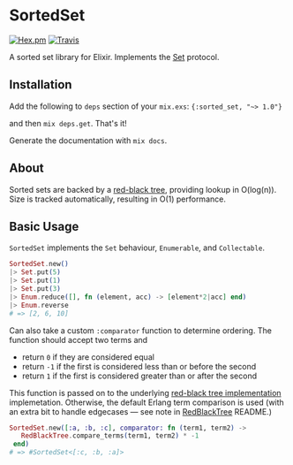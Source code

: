 # SortedSet
[![Hex.pm](https://img.shields.io/hexpm/v/sorted_set.svg)](https://hex.pm/packages/sorted_set) [![Travis](https://img.shields.io/travis/SenecaSystems/sorted_set.svg)](https://travis-ci.org/SenecaSystems/sorted_set)


A sorted set library for Elixir. Implements the
[Set](http://elixir-lang.org/docs/v1.0/elixir/Set.html) protocol.

## Installation

Add the following to `deps` section of your `mix.exs`:
  `{:sorted_set, "~> 1.0"}`

and then `mix deps.get`. That's it!

Generate the documentation with `mix docs`.

## About

Sorted sets are backed by a [red-black tree](http://en.wikipedia.org/wiki/Red%E2%80%93black_tree), providing lookup in O(log(n)). Size is tracked automatically, resulting in O(1)
performance.


## Basic Usage

`SortedSet` implements the `Set` behaviour, `Enumerable`, and `Collectable`.

```elixir
SortedSet.new()
|> Set.put(5)
|> Set.put(1)
|> Set.put(3)
|> Enum.reduce([], fn (element, acc) -> [element*2|acc] end)
|> Enum.reverse
# => [2, 6, 10]
```

Can also take a custom `:comparator` function to determine ordering. The
function should accept two terms and

  - return `0` if they are considered equal
  - return `-1` if the first is considered less than or before the second
  - return `1` if the first is considered greater than or after the second

This function is passed on to the underlying [red-black tree implementation](https://github.com/SenecaSystems/red_black_tree) implemetation. Otherwise, the
default Erlang term comparison is used (with an extra bit to handle edgecases — see note in [RedBlackTree](https://github.com/SenecaSystems/red_black_tree)
README.)

```elixir
SortedSet.new([:a, :b, :c], comparator: fn (term1, term2) ->
   RedBlackTree.compare_terms(term1, term2) * -1
 end)
# => #SortedSet<[:c, :b, :a]>
```
